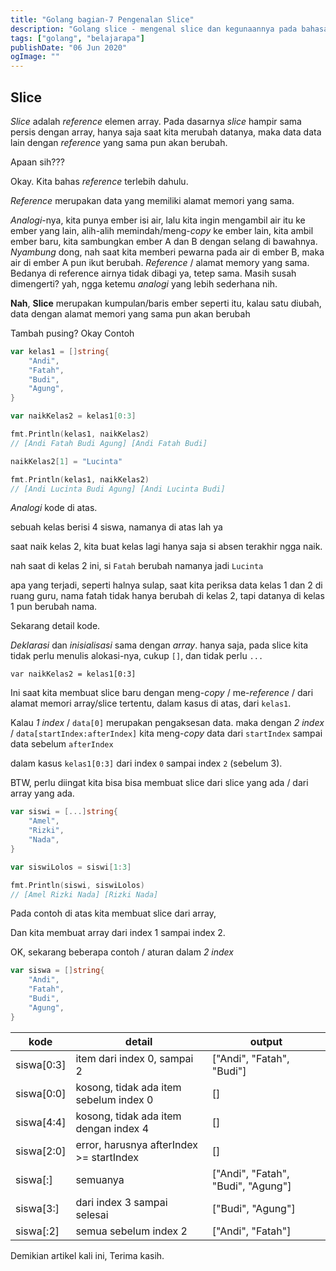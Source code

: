 ```yaml
---
title: "Golang bagian-7 Pengenalan Slice"
description: "Golang slice - mengenal slice dan kegunaannya pada bahasa go"
tags: ["golang", "belajarapa"]
publishDate: "06 Jun 2020"
ogImage: ""
---
```


## Slice

_Slice_ adalah _reference_ elemen array. Pada dasarnya _slice_ hampir sama persis dengan array, hanya saja saat kita merubah datanya, maka data data lain dengan _reference_ yang sama pun akan berubah.

Apaan sih???

Okay. Kita bahas _reference_ terlebih dahulu.

_Reference_ merupakan data yang memiliki alamat memori yang sama.

_Analogi_-nya, kita punya ember isi air, lalu kita ingin mengambil air itu ke ember yang lain,
alih-alih memindah/meng-_copy_ ke ember lain, kita ambil ember baru, kita sambungkan ember A dan B dengan selang di bawahnya. _Nyambung_ dong, nah saat kita memberi pewarna pada air di ember B, maka air di ember A pun ikut berubah.
_Reference_ / alamat memory yang sama.
Bedanya di reference airnya tidak dibagi ya, tetep sama.
Masih susah dimengerti? yah, ngga ketemu _analogi_ yang lebih sederhana nih.

**Nah**, **Slice** merupakan kumpulan/baris ember seperti itu, kalau satu diubah, data dengan alamat memori yang sama pun akan berubah

Tambah pusing? Okay Contoh

```go
var kelas1 = []string{
    "Andi",
    "Fatah",
    "Budi",
    "Agung",
}

var naikKelas2 = kelas1[0:3]

fmt.Println(kelas1, naikKelas2)
// [Andi Fatah Budi Agung] [Andi Fatah Budi]

naikKelas2[1] = "Lucinta"

fmt.Println(kelas1, naikKelas2)
// [Andi Lucinta Budi Agung] [Andi Lucinta Budi]
```

_Analogi_ kode di atas.

sebuah kelas berisi 4 siswa, namanya di atas lah ya

saat naik kelas 2, kita buat kelas lagi hanya saja si absen terakhir ngga naik.

nah saat di kelas 2 ini, si `Fatah` berubah namanya jadi `Lucinta`

apa yang terjadi, seperti halnya sulap, saat kita periksa data kelas 1 dan 2 di ruang guru, nama fatah tidak hanya berubah di kelas 2, tapi datanya di kelas 1 pun berubah nama.

Sekarang detail kode.

_Deklarasi_ dan _inisialisasi_ sama dengan _array_. hanya saja, pada slice kita tidak perlu menulis alokasi-nya, cukup `[]`, dan tidak perlu `...`

`var naikKelas2 = kelas1[0:3]`

Ini saat kita membuat slice baru dengan meng-_copy_ / me-_reference_ / dari alamat memori array/slice tertentu, dalam kasus di atas, dari `kelas1`.

Kalau _1 index_ / `data[0]` merupakan pengaksesan data.
maka dengan _2 index_ / `data[startIndex:afterIndex]` kita meng-_copy_ data dari `startIndex` sampai data sebelum `afterIndex`

dalam kasus `kelas1[0:3]` dari index `0` sampai index `2` (sebelum 3).

BTW, perlu diingat kita bisa bisa membuat slice dari slice yang ada / dari array yang ada.

```go
var siswi = [...]string{
    "Amel",
    "Rizki",
    "Nada",
}

var siswiLolos = siswi[1:3]

fmt.Println(siswi, siswiLolos)
// [Amel Rizki Nada] [Rizki Nada]
```

Pada contoh di atas kita membuat slice dari array,

Dan kita membuat array dari index 1 sampai index 2.

OK, sekarang beberapa contoh / aturan dalam _2 index_

```go
var siswa = []string{
    "Andi",
    "Fatah",
    "Budi",
    "Agung",
}
```

| kode       | detail                                   | output                             |
| ---------- | ---------------------------------------- | ---------------------------------- |
| siswa[0:3] | item dari index 0, sampai 2              | ["Andi", "Fatah", "Budi"]          |
| siswa[0:0] | kosong, tidak ada item sebelum index 0   | []                                 |
| siswa[4:4] | kosong, tidak ada item dengan index 4    | []                                 |
| siswa[2:0] | error, harusnya afterIndex >= startIndex | []                                 |
| siswa[:]   | semuanya                                 | ["Andi", "Fatah", "Budi", "Agung"] |
| siswa[3:]  | dari index 3 sampai selesai              | ["Budi", "Agung"]                  |
| siswa[:2]  | semua sebelum index 2                    | ["Andi", "Fatah"]                  |

Demikian artikel kali ini,
Terima kasih.
